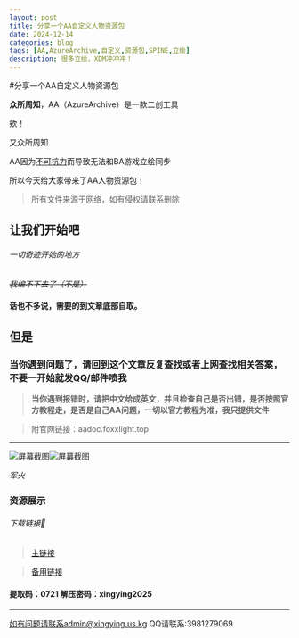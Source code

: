 ```yaml
---
layout: post
title: 分享一个AA自定义人物资源包
date: 2024-12-14
categories: blog
tags: [AA,AzureArchive,自定义,资源包,SPINE,立绘]
description: 很多立绘，XDM冲冲冲！
---
```

#分享一个AA自定义人物资源包


**众所周知**，AA（AzureArchive）是一款二创工具

欸！

又众所周知

AA因为[不可抗力](bilibili.com/opus/991711857075027973)而导致无法和BA游戏立绘同步

所以今天给大家带来了AA人物资源包！

> 所有文件来源于网络，如有侵权请联系删除

## 让我们开始吧
###### 一切奇迹开始的地方

*~~我编不下去了（不是）~~* 
#### 话也不多说，需要的到文章底部自取。
## 但是
### 当你遇到问题了，请回到这个文章反复查找或者上网查找相关答案，不要一开始就发QQ/邮件喷我

> **当你遇到报错时，请把中文给成英文，并且检查自己是否出错，是否按照官方教程走，是否是自己AA问题，一切以官方教程为准，我只提供文件**


> 附官网链接：aadoc.foxxlight.top

------------

![屏幕截图 ](https://img.wjwj.top/2025/02/09/38210f35aeb4d46aa7ee20b6662a22b2.png)![屏幕截图](https://img.wjwj.top/2025/02/09/b2fd3e3e3b1dba8319205eae86224e6d.png)

*~~军火~~* 

### **资源展示**


###### 下载链接🔗
> [主链接](https://www.123865.com/s/kUJXjv-Bj3d3?提取码:0721)

> [备用链接](https://www.123684.com/s/kUJXjv-Bj3d3?提取码:0721)
   
#### 提取码：0721  解压密码：xingying2025


------------

如有问题请联系admin@xingying.us.kg
QQ请联系:3981279069
